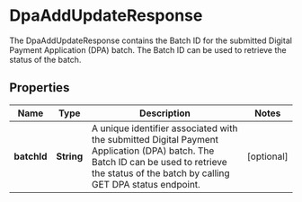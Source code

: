

# DpaAddUpdateResponse

The DpaAddUpdateResponse contains the Batch ID for the submitted Digital Payment Application (DPA) batch. The Batch ID can be used to retrieve the status of the batch.

## Properties

| Name | Type | Description | Notes |
|------------ | ------------- | ------------- | -------------|
|**batchId** | **String** | A unique identifier associated with the submitted Digital Payment Application (DPA) batch. The Batch ID can be used to retrieve the status of the batch by calling GET DPA status endpoint. |  [optional] |



